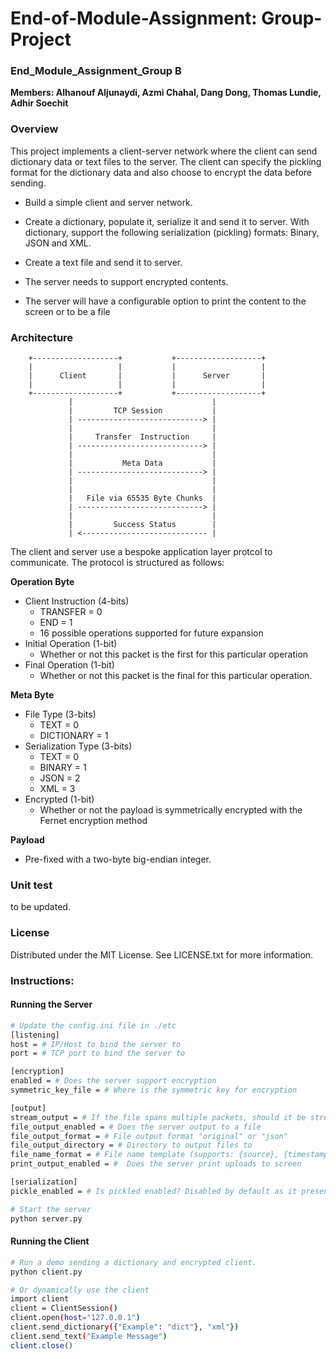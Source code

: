 # End-of-Module-Assignment: Group-Project

### End_Module_Assignment_Group B
**Members: Alhanouf Aljunaydi, Azmi Chahal, Dang Dong, Thomas Lundie, Adhir Soechit**

### Overview
This project implements a client-server network where the client can send dictionary data or text files to the server. The client can specify the pickling format for the dictionary data and also choose to encrypt the data before sending.

* Build a simple client and server network.

* Create a dictionary, populate it, serialize it and send it to server. With dictionary, support the following serialization (pickling) formats: Binary, JSON and XML. 

* Create a text file and send it to server.

* The server needs to support encrypted contents.

* The server will have a configurable option to print the content to the screen or to be a file


### Architecture
        +-------------------+           +-------------------+
        |                   |           |                   |
        |      Client       |           |      Server       |
        |                   |           |                   |
        +-------------------+           +-------------------+
                 |                               |
                 |         TCP Session           |
                 | ----------------------------> |
                 |                               |
                 |     Transfer  Instruction     |
                 | ----------------------------> |
                 |                               |
                 |           Meta Data           |
                 | ----------------------------> |
                 |                               |
                 |                               |
                 |   File via 65535 Byte Chunks  |
                 | ----------------------------> |
                 |                               |
                 |         Success Status        |
                 | <---------------------------- |

The client and server use a bespoke application layer protcol to communicate. The protocol is structured as follows:

**Operation Byte**
* Client Instruction (4-bits)
    * TRANSFER = 0
    * END = 1
    * 16 possible operations supported for future expansion
* Initial Operation (1-bit)
    * Whether or not this packet is the first for this particular operation
* Final Operation (1-bit)
    * Whether or not this packet is the final for this particular operation.

**Meta Byte**
* File Type (3-bits)
    * TEXT = 0
    * DICTIONARY = 1
* Serialization Type (3-bits)
    * TEXT = 0
    * BINARY = 1
    * JSON = 2
    * XML = 3
* Encrypted (1-bit)
    * Whether or not the payload is symmetrically encrypted with the Fernet encryption method 

**Payload**
* Pre-fixed with a two-byte big-endian integer.

### Unit test
to be updated.

### License
Distributed under the MIT License. See LICENSE.txt for more information.

### Instructions:

#### Running the Server
```bash
# Update the config.ini file in ./etc
[listening]
host = # IP/Host to bind the server to
port = # TCP port to bind the server to

[encryption]
enabled = # Does the server support encryption
symmetric_key_file = # Where is the symmetric key for encryption

[output]
stream_output = # If the file spans multiple packets, should it be streamed in chunks or in one go
file_output_enabled = # Does the server output to a file
file_output_format = # File output format "original" or "json"
file_output_directory = # Directory to output files to
file_name_format = # File name template (supports: {source}, {timestamp} and {format})
print_output_enabled = #  Does the server print uploads to screen

[serialization]
pickle_enabled = # Is pickled enabled? Disabled by default as it presents a security risk.
```

```bash
# Start the server
python server.py
```

#### Running the Client
```bash
# Run a demo sending a dictionary and encrypted client.
python client.py

# Or dynamically use the client
import client
client = ClientSession()
client.open(host="127.0.0.1")
client.send_dictionary({"Example": "dict"}, "xml"})
client.send_text("Example Message")
client.close()
```